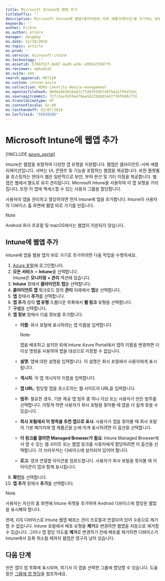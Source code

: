 ```yaml
---
title: Microsoft Intune에 웹앱 추가
titleSuffix: ''
description: Microsoft Intune에 웹앱(클라이언트-서버 애플리케이션)을 추가하는 방법을 알아봅니다.
keywords: ''
author: Erikre
ms.author: erikre
manager: dougeby
ms.date: 12/19/2018
ms.topic: article
ms.prod: ''
ms.service: microsoft-intune
ms.technology: ''
ms.assetid: 5f08752f-0e87-4ad9-a34c-4991b3150775
ms.reviewer: mghadial
ms.suite: ems
search.appverid: MET150
ms.custom: intune-azure
ms.collection: M365-identity-device-management
ms.openlocfilehash: 0698a6b3010ad2177d4f593bf4d75ea2ff6a31dc
ms.sourcegitcommit: 727c3ae7659ad79ea162250d234d7730f840c731
ms.translationtype: HT
ms.contentlocale: ko-KR
ms.lasthandoff: 02/07/2019
ms.locfileid: "55839205"
---
```

# <a name="add-web-apps-to-microsoft-intune"></a>Microsoft Intune에 웹앱 추가

[!INCLUDE [azure_portal](./includes/azure_portal.md)]

Intune은 웹앱을 포함하여 다양한 앱 유형을 지원합니다. 웹앱은 클라이언트-서버 애플리케이션입니다. 서버는 UI, 콘텐츠 및 기능을 포함하는 웹앱을 제공합니다. 또한 플랫폼을 호스팅하는 현대식 웹은 일반적으로 보안, 부하 분산 및 기타 이점을 제공합니다. 웹앱은 웹에서 별도로 유지 관리됩니다. Microsoft Intune을 사용하여 이 앱 유형을 가리킵니다. 또한 이 앱에 액세스할 수 있는 사용자 그룹을 할당합니다. 

사용자의 앱을 관리하고 할당하려면 먼저 Intune에 앱을 추가합니다. Intune이 사용자의 디바이스 홈 화면에 웹앱 바로 가기를 만듭니다.

> [!Note]
> Android 회사 프로필 및 macOS에서는 웹앱이 지원되지 않습니다.

## <a name="add-a-web-app-to-intune"></a>Intune에 웹앱 추가
Intune에 앱을 웹용 앱의 바로 가기로 추가하려면 다음 작업을 수행하세요.

1. [Azure 포털](https://portal.azure.com)에 로그인합니다.
2. **모든 서비스** > **Intune**을 선택합니다.  
    Intune은 **모니터링 + 관리** 섹션에 있습니다.
3. **Intune** 창에서 **클라이언트 앱**을 선택합니다.
4. **클라이언트 앱** 워크로드 창의 **관리** 아래에서 **앱**을 선택합니다.
5. **앱** 창에서 **추가**를 선택합니다.
6. **앱 추가** 창의 **앱 유형** 드롭다운 목록에서 **웹 링크** 유형을 선택합니다.
7. **구성**을 선택합니다.
8. **앱 정보** 창에서 다음 정보를 추가합니다.
    - **이름**:  회사 포털에 표시하려는 앱 이름을 입력합니다. 
    
        > [!NOTE]
        > 앱을 배포하고 설치한 뒤에 Intune Azure Portal에서 앱의 이름을 변경하면 더 이상 명령을 사용하여 앱을 대상으로 지정할 수 없습니다.
    
    - **설명**: 앱에 대한 설명을 입력합니다. 이 설명은 회사 포털에서 사용자에게 표시됩니다.
    - **게시자**: 이 앱 게시자의 이름을 입력합니다.
    - **앱 URL**: 할당할 앱을 호스트하는 웹 사이트의 URL을 입력합니다.
    - **범주**: 필요한 경우, 기본 제공 앱 범주 중 하나 이상 또는 사용자가 만든 범주를 선택합니다. 이렇게 하면 사용자가 회사 포털을 찾아볼 때 앱을 더 쉽게 찾을 수 있습니다.
    - **회사 포털에서 이 항목을 추천 앱으로 표시**: 사용자가 앱을 찾아볼 때 회사 포털의 기본 페이지에 앱 제품군을 눈에 띄게 표시하려면 이 옵션을 선택합니다.
    - **이 링크를 열려면 Managed Browser가 필요**: Intune Managed Browser에서 열 수 있는 웹 사이트 또는 웹앱 링크를 사용자에게 할당하려면 이 옵션을 선택합니다. 이 브라우저는 디바이스에 설치되어 있어야 합니다.
    - **로고**: 앱과 연결할 아이콘을 업로드합니다. 사용자가 회사 포털을 찾아볼 때 이 아이콘이 앱과 함께 표시됩니다.
9. **확인**을 선택합니다.
10. **앱 추가** 창에서 **추가**를 선택합니다.

> [!Note]
> 사용자는 자신의 홈 화면에 Intune 위젯을 추가하여 Android 디바이스에 할당된 웹앱을 표시해야 합니다.
>
> 현재, iOS 디바이스로 Intune 웹앱 배포는 관리 프로필과 연결되어 있어 수동으로 제거할 수 없습니다. Intune 포털에서 배포 유형을 **제거**로 변경하면 웹앱을 자동으로 제거할 수 있습니다. 그러나 앱 할당 의도를 **제거**로 변경하기 전에 배포를 제거하면 디바이스가 Intune에서 등록 취소될 때까지 웹앱은 영구히 남아 있습니다.

## <a name="next-steps"></a>다음 단계

만든 앱이 앱 목록에 표시되며, 여기서 이 앱을 선택한 그룹에 할당할 수 있습니다. 도움말은 [그룹에 앱 할당](apps-deploy.md)을 참조하세요. 
